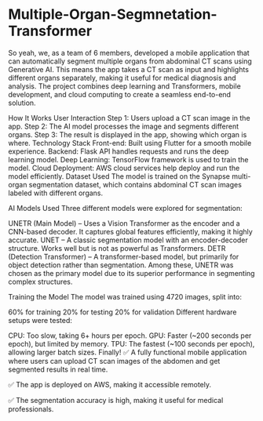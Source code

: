 # Multiple-Organ-Segmnetation-Transformer
So yeah, we, as a team of 6 members, developed a mobile application that can automatically segment multiple organs from abdominal CT scans using Generative AI. This means the app takes a CT scan as input and highlights different organs separately, making it useful for medical diagnosis and analysis. The project combines deep learning and Transformers, mobile development, and cloud computing to create a seamless end-to-end solution.

How It Works
User Interaction
Step 1: Users upload a CT scan image in the app.
Step 2: The AI model processes the image and segments different organs.
Step 3: The result is displayed in the app, showing which organ is where.
Technology Stack
Front-end: Built using Flutter for a smooth mobile experience.
Backend: Flask API handles requests and runs the deep learning model.
Deep Learning: TensorFlow framework is used to train the model.
Cloud Deployment: AWS cloud services help deploy and run the model efficiently.
Dataset Used
The model is trained on the Synapse multi-organ segmentation dataset, which contains abdominal CT scan images labeled with different organs.

AI Models Used
Three different models were explored for segmentation:

UNETR (Main Model) – Uses a Vision Transformer as the encoder and a CNN-based decoder. It captures global features efficiently, making it highly accurate.
UNET – A classic segmentation model with an encoder-decoder structure. Works well but is not as powerful as Transformers.
DETR (Detection Transformer) – A transformer-based model, but primarily for object detection rather than segmentation.
Among these, UNETR was chosen as the primary model due to its superior performance in segmenting complex structures.

Training the Model
The model was trained using 4720 images, split into:

60% for training
20% for testing
20% for validation
Different hardware setups were tested:

CPU: Too slow, taking 6+ hours per epoch.
GPU: Faster (~200 seconds per epoch), but limited by memory.
TPU: The fastest (~100 seconds per epoch), allowing larger batch sizes.
Finally!
✅ A fully functional mobile application where users can upload CT scan images of the abdomen and get segmented results in real time.

✅ The app is deployed on AWS, making it accessible remotely.

✅ The segmentation accuracy is high, making it useful for medical professionals.
